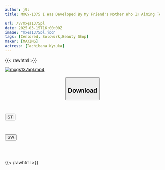 ```yaml
---
author: j91
title: MXGS-1375 I Was Developed By My Friend's Mother Who Is Aiming To Open A Beauty Salon. Kyoka Tachibana

url: /v/mxgs1375pl
date: 2025-03-15T16:00:00Z
image: "mxgs1375pl.jpg"
tags: [Censored, Solowork,Beauty Shop]
maker: [MAXING]
actress: [Tachibana Kyouka]
---
```



{{< rawhtml >}}

<div class="video" data-videoid="roVOMlZgGXUbZ33">
    <a href="javascript:;">
        <img src="/v/mxgs1375pl/mxgs1375pl.jpg" width="WIDTH" height="HEIGHT" alt="mxgs1375pl.mp4" loading="lazy">
    </a>
</div>

<script type="text/javascript" src="https://j91.asia/asset/on-demand-st.js"></script>

<br>
  <link rel="stylesheet" href="https://j91.asia/asset/bs5.css">
  
  <center>
  <button class="btn btn-primary" type="button" data-bs-toggle="collapse" data-bs-target=".multi-collapse" aria-expanded="false" aria-controls="multiCollapseExample1 multiCollapseExample2"><h2>Download</h2></button></center>
</p>
<div class="row">
  <div class="col">
    <div class="collapse multi-collapse" id="multiCollapseExample1">
      <div class="card card-body">
	      	      <br>
<div class="buttons">  
<p><a href="/v/mxgs1375pl/st.html" target="_blank"><button class="btn-hover color-3"><i class="fa fa-download"></i> ST</button></a></p></div>
    </div>
  </div>
</div>
  <div class="col">
    <div class="collapse multi-collapse" id="multiCollapseExample2">
      <div class="card card-body">
	      <br>
<div class="buttons">
<p><a href="/v/mxgs1375pl/sw.html" target="_blank"><button class="btn-hover color-2"><i class="fa fa-download"></i> SW</button></a></p></div>
<br><br>
      </div>
    </div>
  </div>
</div>

{{< /rawhtml >}}